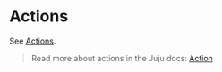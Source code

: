 # Actions

See [Actions](https://charmhub.io/httprequest-lego-provider/actions).


> Read more about actions in the Juju docs: [Action](https://juju.is/docs/juju/action)
